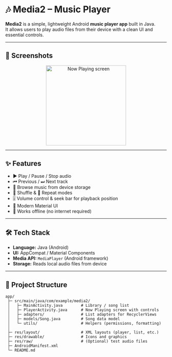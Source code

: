 # 🎶 Media2 – Music Player

**Media2** is a simple, lightweight Android **music player app** built in Java.  
It allows users to play audio files from their device with a clean UI and essential controls.

---

## 📱 Screenshots

<p align="center">
  <img src="https://github.com/user-attachments/assets/8f724663-b19d-4c72-9ca8-4b940c515e90" alt="Now Playing screen" width="250"/>
</p>

---

## ✨ Features
- ▶️ Play / Pause / Stop audio  
- ⏮ Previous / ⏭ Next track  
- 📂 Browse music from device storage  
- 🔀 Shuffle & 🔁 Repeat modes  
- 🎚 Volume control & seek bar for playback position  
- 🎨 Modern Material UI  
- 📱 Works offline (no internet required)  

---

## 🛠 Tech Stack
- **Language:** Java (Android)  
- **UI:** AppCompat / Material Components  
- **Media API:** `MediaPlayer` (Android framework)  
- **Storage:** Reads local audio files from device  

---

## 📂 Project Structure
```plaintext
app/
 ├─ src/main/java/com/example/media2/
 │   ├─ MainActivity.java        # Library / song list
 │   ├─ PlayerActivity.java      # Now Playing screen with controls
 │   ├─ adapters/                # List adapters for RecyclerViews
 │   ├─ models/Song.java         # Song data model
 │   └─ utils/                   # Helpers (permissions, formatting)
 │
 ├─ res/layout/                  # XML layouts (player, list, etc.)
 ├─ res/drawable/                # Icons and graphics
 ├─ res/raw/                     # (Optional) test audio files
 ├─ AndroidManifest.xml
 └─ README.md
